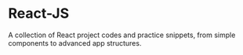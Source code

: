 # React-JS
A collection of React project codes and practice snippets, from simple components to advanced app structures.
